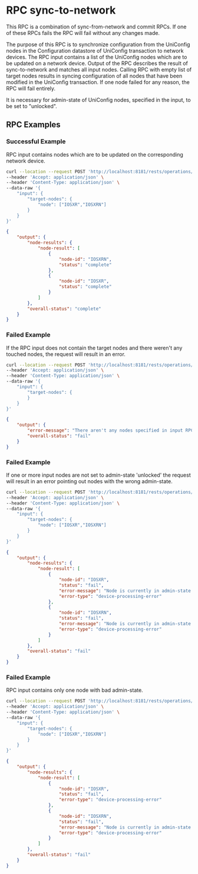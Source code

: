 # RPC sync-to-network

This RPC is a combination of sync-from-network and commit RPCs. If one of these RPCs fails
the RPC will fail without any changes made.

The purpose of this RPC is to synchronize configuration from the
UniConfig nodes in the Configuration datastore of UniConfig
transaction to network devices. The RPC input contains a list of the UniConfig nodes
which are to be updated on a network device. Output of the
RPC describes the result of sync-to-network and matches all input
nodes. Calling RPC with empty list of target nodes results in syncing
configuration of all nodes that have been modified in the UniConfig
transaction. If one node failed for any reason, the RPC will fail
entirely.

It is necessary for admin-state of UniConfig nodes, specified in the input,
to be set to "unlocked".

## RPC Examples

### Successful Example

RPC input contains nodes which are to be updated on the corresponding network device.

```bash RPC Request
curl --location --request POST 'http://localhost:8181/rests/operations/uniconfig-manager:sync-to-network' \
--header 'Accept: application/json' \
--header 'Content-Type: application/json' \
--data-raw '{
    "input": {
        "target-nodes": {
            "node": ["IOSXR","IOSXRN"]
        }
    }
}'
```

```json RPC Response, Status: 200
{
    "output": {
        "node-results": {
            "node-result": [
                {
                    "node-id": "IOSXRN",
                    "status": "complete"
                },
                {
                    "node-id": "IOSXR",
                    "status": "complete"
                }
            ]
        },
        "overall-status": "complete"
    }
}
```

### Failed Example

If the RPC input does not contain the target nodes and there weren't any
touched nodes, the request will result in an error.

```bash RPC Request
curl --location --request POST 'http://localhost:8181/rests/operations/uniconfig-manager:sync-to-network' \
--header 'Accept: application/json' \
--header 'Content-Type: application/json' \
--data-raw '{
    "input": {
        "target-nodes": {
        }
    }
}'
```

```json RPC Response, Status: 200
{
    "output": {
        "error-message": "There aren't any nodes specified in input RPC and there aren't any touched nodes.",
        "overall-status": "fail"
    }
}
```

### Failed Example

If one or more input nodes are not set to admin-state 'unlocked'
the request will result in an error pointing out nodes with 
the wrong admin-state.

```bash RPC Request
curl --location --request POST 'http://localhost:8181/rests/operations/uniconfig-manager:sync-to-network' \
--header 'Accept: application/json' \
--header 'Content-Type: application/json' \
--data-raw '{
    "input": {
        "target-nodes": {
            "node": ["IOSXR","IOSXRN"]
        }
    }
}'
```

```json RPC Response, Status: 200
{
    "output": {
        "node-results": {
            "node-result": [
                {
                    "node-id": "IOSXR",
                    "status": "fail",
                    "error-message": "Node is currently in admin-state 'SouthboundLocked'.",
                    "error-type": "device-processing-error"
                },
                {
                    "node-id": "IOSXRN",
                    "status": "fail",
                    "error-message": "Node is currently in admin-state 'Locked'.",
                    "error-type": "device-processing-error"
                }
            ]
        },
        "overall-status": "fail"
    }
}
```

### Failed Example

RPC input contains only one node with bad admin-state.

```bash RPC Request
curl --location --request POST 'http://localhost:8181/rests/operations/uniconfig-manager:sync-to-network' \
--header 'Accept: application/json' \
--header 'Content-Type: application/json' \
--data-raw '{
    "input": {
        "target-nodes": {
            "node": ["IOSXR","IOSXRN"]
        }
    }
}'
```

```json RPC Response, Status: 200
{
    "output": {
        "node-results": {
            "node-result": [
                {
                    "node-id": "IOSXR",
                    "status": "fail",
                    "error-type": "device-processing-error"
                },
                {
                    "node-id": "IOSXRN",
                    "status": "fail",
                    "error-message": "Node is currently in admin-state 'SouthboundLocked'.",
                    "error-type": "device-processing-error"
                }
            ]
        },
        "overall-status": "fail"
    }
}
```